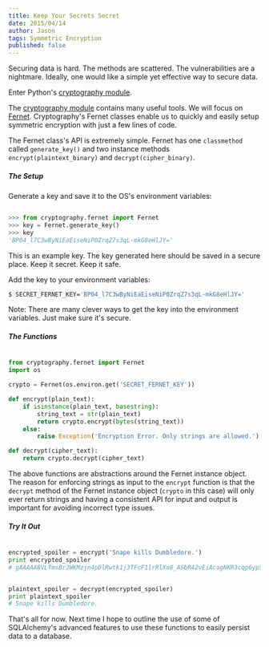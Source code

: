 ```yaml
---
title: Keep Your Secrets Secret
date: 2015/04/14
author: Jason
tags: Symmetric Encryption
published: false
---
```


Securing data is hard. The methods are scattered. The vulnerabilities are a nightmare. Ideally, one would like a simple yet effective way to secure data.

Enter Python's [cryptography module](https://cryptography.io/en/latest/).

The [cryptography module](https://cryptography.io/en/latest/) contains many useful tools. We will focus on [Fernet](https://cryptography.io/en/latest/fernet/). Cryptography's Fernet classes enable us to quickly and easily setup symmetric encryption with just a few lines of code.

The Fernet class's API is extremely simple. Fernet has one ```classmethod``` called ```generate_key()``` and two instance methods ```encrypt(plaintext_binary)``` and ```decrypt(cipher_binary)```.

##### The Setup

Generate a key and save it to the OS's environment variables:

```python

>>> from cryptography.fernet import Fernet
>>> key = Fernet.generate_key()
>>> key
'BP04_l7C3wByNiEaEiseNiP0ZrqZ7s3qL-mkG8eHlJY='

```

This is an example key. The key generated here should be saved in a secure place. Keep it secret. Keep it safe.

Add the key to your environment variables:

```bash
$ SECRET_FERNET_KEY='BP04_l7C3wByNiEaEiseNiP0ZrqZ7s3qL-mkG8eHlJY='
```

Note: There are many clever ways to get the key into the environment variables. Just make sure it's secure.

##### The Functions

```python

from cryptography.fernet import Fernet
import os

crypto = Fernet(os.environ.get('SECRET_FERNET_KEY'))

def encrypt(plain_text):
    if isinstance(plain_text, basestring):
        string_text = str(plain_text)
        return crypto.encrypt(bytes(string_text))
    else:
        raise Exception('Encryption Error. Only strings are allowed.')

def decrypt(cipher_text):
    return crypto.decrypt(cipher_text)

```

The above functions are abstractions around the Fernet instance object. The reason for enforcing strings as input to the ```encrypt``` function is that the ```decrypt``` method of the Fernet instance object (```crypto``` in this case) will only ever return strings and having a consistent API for input and output is important for avoiding incorrect type issues.

##### Try It Out

```python

encrypted_spoiler = encrypt('Snape kills Dumbledore.')
print encrypted_spoiler
# gAAAAABVLTmsBrJWKMzjn4pDlRwtk1j3TFcF1lrRlXo8_ASbR42vEiAcagNKR3cqp6ypSdPPyMozGi2T10pxqKISxwVYqMqoEIaScr310glx55vUk_l6eLc=


plaintext_spoiler = decrypt(encrypted_spoiler)
print plaintext_spoiler
# Snape kills Dumbledore.

```

That's all for now. Next time I hope to outline the use of some of SQLAlchemy's advanced features to use these functions to easily persist data to a database.
